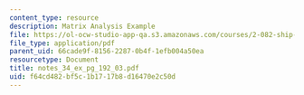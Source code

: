 ```yaml
---
content_type: resource
description: Matrix Analysis Example
file: https://ol-ocw-studio-app-qa.s3.amazonaws.com/courses/2-082-ship-structural-analysis-design-13-122-spring-2003/f64cd482bf5c1b1717b8d16470e2c50d_notes_34_ex_pg_192_03.pdf
file_type: application/pdf
parent_uid: 66cade9f-8156-2287-0b4f-1efb004a50ea
resourcetype: Document
title: notes_34_ex_pg_192_03.pdf
uid: f64cd482-bf5c-1b17-17b8-d16470e2c50d
---
```

